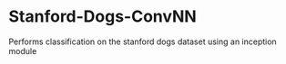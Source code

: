 # Stanford-Dogs-ConvNN
Performs classification on the stanford dogs dataset using an inception module
